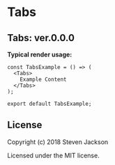 Tabs
================
Tabs: ver.0.0.0 
---
**Typical render usage:**

```
const TabsExample = () => (
  <Tabs>
    Example Content
  </Tabs>
);

export default TabsExample;
```

## License
Copyright (c) 2018 Steven Jackson

Licensed under the MIT license.
